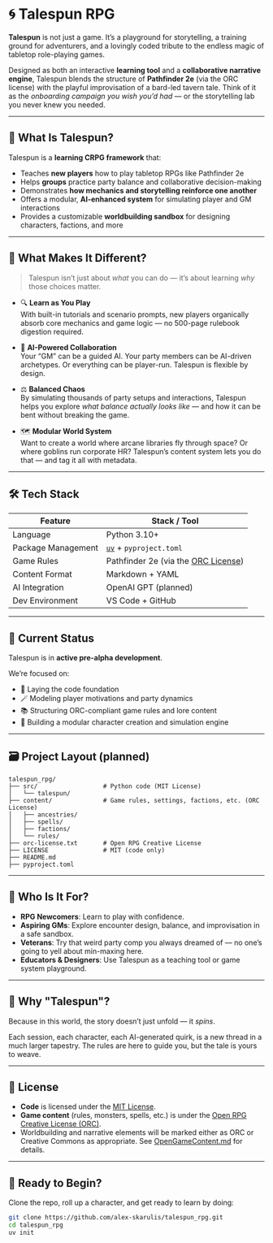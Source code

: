 # 🌀 Talespun RPG

**Talespun** is not just a game. It’s a playground for storytelling, a training ground for adventurers, and a lovingly coded tribute to the endless magic of tabletop role-playing games.

Designed as both an interactive **learning tool** and a **collaborative narrative engine**, Talespun blends the structure of **Pathfinder 2e** (via the ORC license) with the playful improvisation of a bard-led tavern tale. Think of it as the *onboarding campaign you wish you’d had* — or the storytelling lab you never knew you needed.

---

## 🎯 What Is Talespun?

Talespun is a **learning CRPG framework** that:
- Teaches **new players** how to play tabletop RPGs like Pathfinder 2e
- Helps **groups** practice party balance and collaborative decision-making
- Demonstrates **how mechanics and storytelling reinforce one another**
- Offers a modular, **AI-enhanced system** for simulating player and GM interactions
- Provides a customizable **worldbuilding sandbox** for designing characters, factions, and more

---

## 🧠 What Makes It Different?

> Talespun isn’t just about *what* you can do — it’s about learning *why* those choices matter.

- 🔍 **Learn as You Play**  
  With built-in tutorials and scenario prompts, new players organically absorb core mechanics and game logic — no 500-page rulebook digestion required.

- 🤖 **AI-Powered Collaboration**  
  Your “GM” can be a guided AI. Your party members can be AI-driven archetypes. Or everything can be player-run. Talespun is flexible by design.

- ⚖️ **Balanced Chaos**  
  By simulating thousands of party setups and interactions, Talespun helps you explore *what balance actually looks like* — and how it can be bent without breaking the game.

- 🗺️ **Modular World System**  
  Want to create a world where arcane libraries fly through space? Or where goblins run corporate HR? Talespun’s content system lets you do that — and tag it all with metadata.

---

## 🛠️ Tech Stack

| Feature              | Stack / Tool       |
|----------------------|--------------------|
| Language             | Python 3.10+        |
| Package Management   | [`uv`](https://github.com/astral-sh/uv) + `pyproject.toml` |
| Game Rules           | Pathfinder 2e (via the [ORC License](https://paizo.com/orclicense)) |
| Content Format       | Markdown + YAML    |
| AI Integration       | OpenAI GPT (planned) |
| Dev Environment      | VS Code + GitHub   |

---

## 🚧 Current Status

Talespun is in **active pre-alpha development**.

We’re focused on:

- 🧱 Laying the code foundation
- 🪄 Modeling player motivations and party dynamics
- 📚 Structuring ORC-compliant game rules and lore content
- 🎲 Building a modular character creation and simulation engine

---

## 🗃️ Project Layout (planned)
```
talespun_rpg/
├── src/                  # Python code (MIT License)
│   └── talespun/
├── content/              # Game rules, settings, factions, etc. (ORC License)
│   ├── ancestries/
│   ├── spells/
│   ├── factions/
│   └── rules/
├── orc-license.txt       # Open RPG Creative License
├── LICENSE               # MIT (code only)
├── README.md
├── pyproject.toml
```
---

## 🤝 Who Is It For?

- **RPG Newcomers**: Learn to play with confidence.
- **Aspiring GMs**: Explore encounter design, balance, and improvisation in a safe sandbox.
- **Veterans**: Try that weird party comp you always dreamed of — no one’s going to yell about min-maxing here.
- **Educators & Designers**: Use Talespun as a teaching tool or game system playground.

---

## 🎤 Why "Talespun"?

Because in this world, the story doesn’t just unfold — it *spins*.

Each session, each character, each AI-generated quirk, is a new thread in a much larger tapestry. The rules are here to guide you, but the tale is yours to weave.

---

## 📜 License

- **Code** is licensed under the [MIT License](./LICENSE).
- **Game content** (rules, monsters, spells, etc.) is under the [Open RPG Creative License (ORC)](./orc-license.txt).
- Worldbuilding and narrative elements will be marked either as ORC or Creative Commons as appropriate. See [OpenGameContent.md](./OpenGameContent.md) for details.

---

## 🧭 Ready to Begin?

Clone the repo, roll up a character, and get ready to learn by doing:

```bash
git clone https://github.com/alex-skarulis/talespun_rpg.git
cd talespun_rpg
uv init